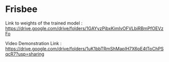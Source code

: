 # Frisbee


Link to weights of the trained model : https://drive.google.com/drive/folders/1GAYyzPjbxKimIvOFVLbiRBmPfOEVzFo

Video Demonstration Link : https://drive.google.com/drive/folders/1uK1bbTRmShMapIH7X6pE4tTpChPSqcR7?usp=sharing
